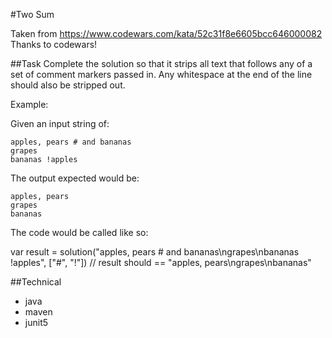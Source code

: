 #Two Sum

Taken from https://www.codewars.com/kata/52c31f8e6605bcc646000082
Thanks to codewars!

##Task
Complete the solution so that it strips all text that follows any of a set of comment markers passed in. Any whitespace at the end of the line should also be stripped out.

Example:

Given an input string of:

	apples, pears # and bananas
	grapes
	bananas !apples

The output expected would be:

	apples, pears
	grapes
	bananas

The code would be called like so:

var result = solution("apples, pears # and bananas\ngrapes\nbananas !apples", ["#", "!"])
// result should == "apples, pears\ngrapes\nbananas"


##Technical
* java
* maven
* junit5
